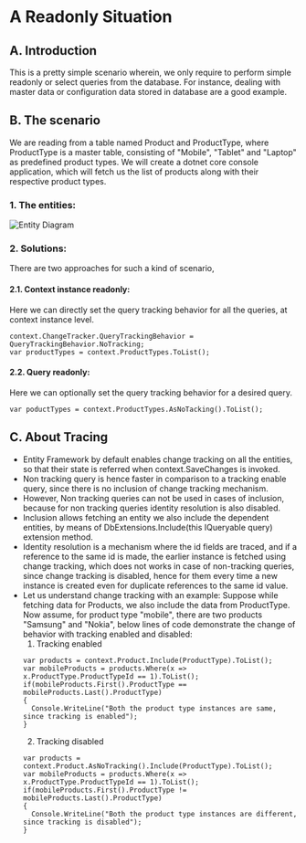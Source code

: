# A Readonly Situation

## A. Introduction
This is a pretty simple scenario wherein, we only require to perform simple readonly or select queries from the database. For instance, dealing with master data or configuration data stored in database are a good example.

## B. The scenario
We are reading from a table named Product and ProductType, where ProductType is a master table, consisting of "Mobile", "Tablet" and "Laptop" as predefined product types. We will create a dotnet core console application, which will fetch us the list of products along with their respective product types.
  ### 1. The entities:
  ![Entity Diagram](https://github.com/sid31988/LearningEfCore/blob/scenario/001-Readonly-Situation/A-Readonly-Scenario-ERD.png)
  ### 2. Solutions:
  There are two approaches for such a kind of scenario,  
  #### 2.1. Context instance readonly:
  Here we can directly set the query tracking behavior for all the queries, at context instance level.
  ```
  context.ChangeTracker.QueryTrackingBehavior = QueryTrackingBehavior.NoTracking;
  var productTypes = context.ProductTypes.ToList();
  ```
  #### 2.2. Query readonly:
  Here we can optionally set the query tracking behavior for a desired query.
  ```
  var poductTypes = context.ProductTypes.AsNoTacking().ToList();
  ```
## C. About Tracing
- Entity Framework by default enables change tracking on all the entities, so that their state is referred when context.SaveChanges is invoked.
- Non tracking query is hence faster in comparison to a tracking enable query, since there is no inclusion of change tracking mechanism.
- However, Non tracking queries can not be used in cases of inclusion, because for non tracking queries identity resolution is also disabled.
- Inclusion allows fetching an entity we also include the dependent entities, by means of DbExtensions.Include(this IQueryable query) extension method.
- Identity resolution is a mechanism where the id fields are traced, and if a reference to the same id is made, the earlier instance is fetched using change tracking, which does not works in case of non-tracking queries, since change tracking is disabled, hence for them every time a new instance is created even for duplicate references to the same id value.
- Let us understand change tracking with an example:
  Suppose while fetching data for Products, we also include the data from ProductType. Now assume, for product type "mobile", there are two products "Samsung" and "Nokia", below lines of code demonstrate the change of behavior with tracking enabled and disabled:
  1. Tracking enabled
    ```
    var products = context.Product.Include(ProductType).ToList();
    var mobileProducts = products.Where(x => x.ProductType.ProductTypeId == 1).ToList();
    if(mobileProducts.First().ProductType == mobileProducts.Last().ProductType)
    {
      Console.WriteLine("Both the product type instances are same, since tracking is enabled");
    }
    ```
  2. Tracking disabled
    ```
    var products = context.Product.AsNoTracking().Include(ProductType).ToList();
    var mobileProducts = products.Where(x => x.ProductType.ProductTypeId == 1).ToList();
    if(mobileProducts.First().ProductType != mobileProducts.Last().ProductType)
    {
      Console.WriteLine("Both the product type instances are different, since tracking is disabled");
    }
    ```
